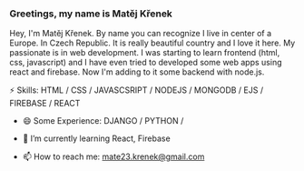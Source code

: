 ### Greetings, my name is Matěj Křenek

Hey, I'm Matěj Křenek. By name you can recognize I live in center of a Europe. In Czech Republic. It is really beautiful country and I love it here. My passionate is in web development. I was starting to learn frontend (html, css, javascript) and I have even tried to developed some web apps using react and firebase. Now I'm adding to it some backend with node.js.

⚡ Skills: HTML / CSS / JAVASCSRIPT / NODEJS / MONGODB / EJS / FIREBASE / REACT
- 😄 Some Experience: DJANGO / PYTHON /  

- 🌱 I’m currently learning React, Firebase
- 📫 How to reach me: mate23.krenek@gmail.com 




